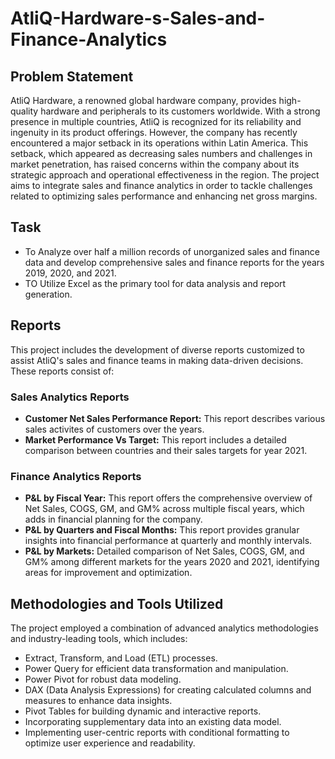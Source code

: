 # AtliQ-Hardware-s-Sales-and-Finance-Analytics
## Problem Statement
AtliQ Hardware, a renowned global hardware company, provides high-quality hardware and peripherals to its customers worldwide. With a strong presence in multiple countries, AtliQ is recognized for its reliability and ingenuity in its product offerings. However, the company has recently encountered a major setback in its operations within Latin America. This setback, which appeared as decreasing sales numbers and challenges in market penetration, has raised concerns within the company about its strategic approach and operational effectiveness in the region.
The project aims to integrate sales and finance analytics in order to tackle challenges related to optimizing sales performance and enhancing net gross margins.

## Task
- To Analyze over half a million records of unorganized sales and finance data and develop comprehensive sales and finance reports for the years 2019, 2020, and 2021.
- TO Utilize Excel as the primary tool for data analysis and report generation.

## Reports
This project includes the development of diverse reports customized to assist AtliQ's sales and finance teams in making data-driven decisions. These reports consist of:

### Sales Analytics Reports
- **Customer Net Sales Performance Report:** This report describes various sales activites of customers over the years.
- **Market Performance Vs Target:** This report includes a detailed comparison between countries and their sales targets for year 2021.

### Finance Analytics Reports

- **P&L by Fiscal Year:** This report offers the comprehensive overview of Net Sales, COGS, GM, and GM% across multiple fiscal years, which adds in financial planning for the company.
- **P&L by Quarters and Fiscal Months:** This report provides granular insights into financial performance at quarterly and monthly intervals.
- **P&L by Markets:** Detailed comparison of Net Sales, COGS, GM, and GM% among different markets for the years 2020 and 2021, identifying areas for improvement and optimization.

## Methodologies and Tools Utilized

The project employed a combination of advanced analytics methodologies and industry-leading tools, which includes:

- Extract, Transform, and Load (ETL) processes.
- Power Query for efficient data transformation and manipulation.
- Power Pivot for robust data modeling.
- DAX (Data Analysis Expressions) for creating calculated columns and measures to enhance data insights.
- Pivot Tables for building dynamic and interactive reports.
- Incorporating supplementary data into an existing data model.
- Implementing user-centric reports with conditional formatting to optimize user experience and readability.







